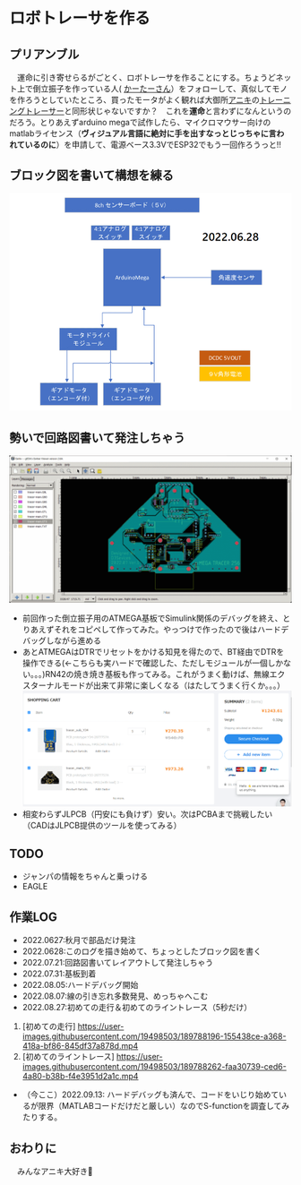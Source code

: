 # ロボトレーサを作る 
 
## プリアンブル

　運命に引き寄せらるがごとく、ロボトレーサを作ることにする。ちょうどネット上で倒立振子を作っている人(
[かーたーさん](https://qiita.com/Carter)）をフォローして、真似してモノを作ろうとしていたところ、買ったモータがよく観れば大御所[アニキ](http://anikinonikki.cocolog-nifty.com/blog/)の[トレーニングトレーサー](https://github.com/rt-net/TrainingTracer_Hardware)と同形状じゃないですか？　これを**運命**と言わずになんというのだろう。とりあえずarduino megaで試作したら、マイクロマウサー向けのmatlabライセンス（**ヴィジュアル言語に絶対に手を出すなっとじっちゃに言われているのに**）を申請して、電源ベース3.3VでESP32でもう一回作ろうっと!!

## ブロック図を書いて構想を練る

![](images/block-2022.06.28.gif) 

## 勢いで回路図書いて発注しちゃう

![](images/gb.gif) 
- 前回作った倒立振子用のATMEGA基板でSimulink関係のデバッグを終え、とりあえずそれをコピペして作ってみた。やっつけで作ったので後はハードデバッグしながら進める
- あとATMEGAはDTRでリセットをかける知見を得たので、BT経由でDTRを操作できる(←こちらも実ハードで確認した、ただしモジュールが一個しかない。。。)RN42の焼き焼き基板も作ってみる。これがうまく動けば、無線エクスターナルモードが出来て非常に楽しくなる（はたしてうまく行くか。。。）
![](images/order.gif) 
- 相変わらずJLPCB（円安にも負けず）安い。次はPCBAまで挑戦したい（CADはJLPCB提供のツールを使ってみる）

## TODO
- ジャンパの情報をちゃんと乗っける
- EAGLE

## 作業LOG

- 2022.0627:秋月で部品だけ発注
- 2022.0628:このログを描き始めて、ちょっとしたブロック図を書く
- 2022.07.21:回路図書いてレイアウトして発注しちゃう
- 2022.07.31:基板到着
- 2022.08.05:ハードデバッグ開始
- 2022.08.07:線の引き忘れ多数発見、めっちゃへこむ
- 2022.08.27:初めての走行＆初めてのライントレース（5秒だけ）
 1. [初めての走行]
 https://user-images.githubusercontent.com/19498503/189788196-155438ce-a368-418a-bf86-845df37a878d.mp4
 2. [初めてのライントレース]
 https://user-images.githubusercontent.com/19498503/189788262-faa30739-ced6-4a80-b38b-f4e3951d2a1c.mp4
- （今ここ）2022.09.13: ハードデバッグも済んで、コードをいじり始めているが限界（MATLABコードだけだと厳しい）なのでS-functionを調査してみたりする。

## おわりに

　みんなアニキ大好き💛
